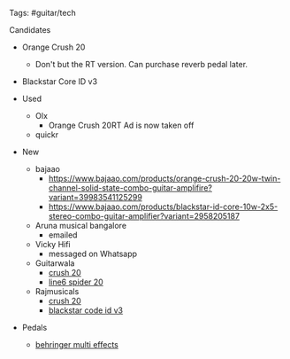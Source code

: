 Tags: #guitar/tech 

Candidates
- Orange Crush 20
	- Don't but the RT version. Can purchase reverb pedal later.
- Blackstar Core ID v3

- Used
	- Olx
		- Orange Crush 20RT Ad is now taken off
	- quickr
- New
	- bajaao
		- https://www.bajaao.com/products/orange-crush-20-20w-twin-channel-solid-state-combo-guitar-amplifire?variant=39983541125299
		- https://www.bajaao.com/products/blackstar-id-core-10w-2x5-stereo-combo-guitar-amplifier?variant=2958205187
	- Aruna musical bangalore
		- emailed
	- Vicky Hifi
		- messaged on Whatsapp
	- Guitarwala
		- [crush 20](https://www.guitarwala.com/estore/index.php?route=product/product&path=83_85&product_id=345)
		- [line6 spider 20 ](https://www.guitarwala.com/estore/index.php?route=product/product&path=83_85&product_id=339)
	- Rajmusicals
		- [crush 20](https://rajmusical.com/orange-crush-20-20-watt-guitar-combo-amplifier.html)
		- [blackstar code id v3](https://rajmusical.com/blackstar-id-core-stereo-10-version-3-10-watts-guitar-amplifier.html)
- Pedals
	- [behringer multi effects](https://www.bajaao.com/products/behringer-fx600-digital-multi-fx-guitar-effects-pedal?variant=1004435299)
	